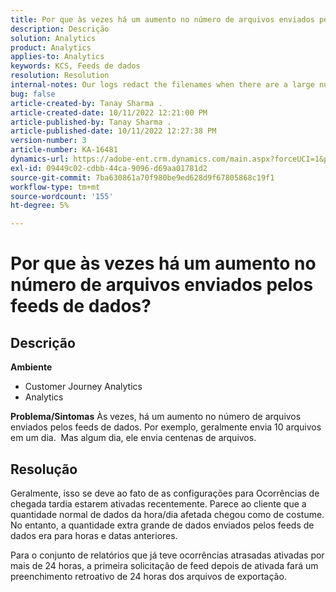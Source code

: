```yaml
---
title: Por que às vezes há um aumento no número de arquivos enviados pelos feeds de dados?
description: Descrição
solution: Analytics
product: Analytics
applies-to: Analytics
keywords: KCS, Feeds de dados
resolution: Resolution
internal-notes: Our logs redact the filenames when there are a large number of export files processed by data feeds, so you will see the file name in the logs "df_files" section as "REDACTED".
bug: false
article-created-by: Tanay Sharma .
article-created-date: 10/11/2022 12:21:00 PM
article-published-by: Tanay Sharma .
article-published-date: 10/11/2022 12:27:38 PM
version-number: 3
article-number: KA-16481
dynamics-url: https://adobe-ent.crm.dynamics.com/main.aspx?forceUCI=1&pagetype=entityrecord&etn=knowledgearticle&id=17c67d27-5f49-ed11-bba2-0022480868ff
exl-id: 09449c02-cdbb-44ca-9096-d69aa01781d2
source-git-commit: 7ba630861a70f980be9ed628d9f67805868c19f1
workflow-type: tm+mt
source-wordcount: '155'
ht-degree: 5%

---
```


# Por que às vezes há um aumento no número de arquivos enviados pelos feeds de dados?

## Descrição

<b>Ambiente</b>
- Customer Journey Analytics
- Analytics



<b>Problema/Sintomas</b>
Às vezes, há um aumento no número de arquivos enviados pelos feeds de dados. Por exemplo, geralmente envia 10 arquivos em um dia.  Mas algum dia, ele envia centenas de arquivos.


## Resolução


Geralmente, isso se deve ao fato de as configurações para Ocorrências de chegada tardia estarem ativadas recentemente. Parece ao cliente que a quantidade normal de dados da hora/dia afetada chegou como de costume. No entanto, a quantidade extra grande de dados enviados pelos feeds de dados era para horas e datas anteriores.

Para o conjunto de relatórios que já teve ocorrências atrasadas ativadas por mais de 24 horas, a primeira solicitação de feed depois de ativada fará um preenchimento retroativo de 24 horas dos arquivos de exportação.
